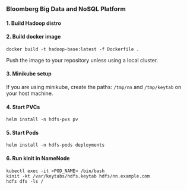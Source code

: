 ### Bloomberg Big Data and NoSQL Platform
#### 1. Build Hadoop distro
#### 2. Build docker image 
```
docker build -t hadoop-base:latest -f Dockerfile .
```
Push the image to your repository unless using a local cluster.

#### 3. Minikube setup

If you are using minikube, create the paths:
`/tmp/nn` and `/tmp/keytab` on your host machine.

#### 4. Start PVCs
```
helm install -n hdfs-pvs pv
```
#### 5. Start Pods
```
helm install -n hdfs-pods deployments
```
#### 6. Run kinit in NameNode
```
kubectl exec -it <POD_NAME> /bin/bash
kinit -kt /var/keytabs/hdfs.keytab hdfs/nn.example.com
hdfs dfs -ls /
```
